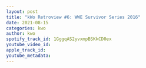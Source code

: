 ```yaml
---
layout: post
title: "kWo Retroview #6: WWE Survivor Series 2016"
date: 2021-08-15
categories: kwo
author: kwo
spotify_track_id: 1GggqAS2yvxmpBSKkCD0ex
youtube_video_id: 
apple_track_id: 
youtube_metadata: 
---
```

